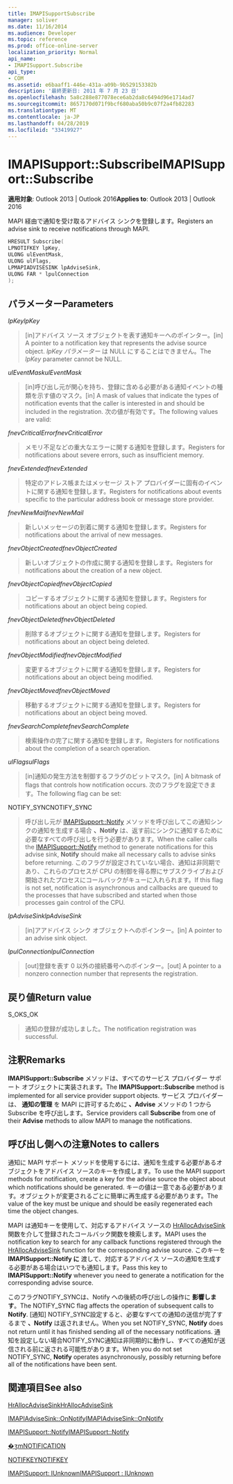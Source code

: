 ```yaml
---
title: IMAPISupportSubscribe
manager: soliver
ms.date: 11/16/2014
ms.audience: Developer
ms.topic: reference
ms.prod: office-online-server
localization_priority: Normal
api_name:
- IMAPISupport.Subscribe
api_type:
- COM
ms.assetid: e6baaff1-446e-431a-a09b-9b529153382b
description: '最終更新日: 2011 年 7 月 23 日'
ms.openlocfilehash: 5a8c288e877078ece6ab2da8c6494d96e1714ad7
ms.sourcegitcommit: 8657170d071f9bcf680aba50b9c07f2a4fb82283
ms.translationtype: MT
ms.contentlocale: ja-JP
ms.lasthandoff: 04/28/2019
ms.locfileid: "33419927"
---
```

# <a name="imapisupportsubscribe"></a><span data-ttu-id="bbf0c-103">IMAPISupport::Subscribe</span><span class="sxs-lookup"><span data-stu-id="bbf0c-103">IMAPISupport::Subscribe</span></span>

  
  
<span data-ttu-id="bbf0c-104">**適用対象**: Outlook 2013 | Outlook 2016</span><span class="sxs-lookup"><span data-stu-id="bbf0c-104">**Applies to**: Outlook 2013 | Outlook 2016</span></span> 
  
<span data-ttu-id="bbf0c-105">MAPI 経由で通知を受け取るアドバイス シンクを登録します。</span><span class="sxs-lookup"><span data-stu-id="bbf0c-105">Registers an advise sink to receive notifications through MAPI.</span></span>
  
```cpp
HRESULT Subscribe(
LPNOTIFKEY lpKey,
ULONG ulEventMask,
ULONG ulFlags,
LPMAPIADVISESINK lpAdviseSink,
ULONG FAR * lpulConnection
);
```

## <a name="parameters"></a><span data-ttu-id="bbf0c-106">パラメーター</span><span class="sxs-lookup"><span data-stu-id="bbf0c-106">Parameters</span></span>

 <span data-ttu-id="bbf0c-107">_lpKey_</span><span class="sxs-lookup"><span data-stu-id="bbf0c-107">_lpKey_</span></span>
  
> <span data-ttu-id="bbf0c-108">[in]アドバイス ソース オブジェクトを表す通知キーへのポインター。</span><span class="sxs-lookup"><span data-stu-id="bbf0c-108">[in] A pointer to a notification key that represents the advise source object.</span></span> <span data-ttu-id="bbf0c-109">_lpKey パラメーター_ は NULL にすることはできません。</span><span class="sxs-lookup"><span data-stu-id="bbf0c-109">The  _lpKey_ parameter cannot be NULL.</span></span> 
    
 <span data-ttu-id="bbf0c-110">_ulEventMask_</span><span class="sxs-lookup"><span data-stu-id="bbf0c-110">_ulEventMask_</span></span>
  
> <span data-ttu-id="bbf0c-111">[in]呼び出し元が関心を持ち、登録に含める必要がある通知イベントの種類を示す値のマスク。</span><span class="sxs-lookup"><span data-stu-id="bbf0c-111">[in] A mask of values that indicate the types of notification events that the caller is interested in and should be included in the registration.</span></span> <span data-ttu-id="bbf0c-112">次の値が有効です。</span><span class="sxs-lookup"><span data-stu-id="bbf0c-112">The following values are valid:</span></span>
    
 <span data-ttu-id="bbf0c-113">_fnevCriticalError_</span><span class="sxs-lookup"><span data-stu-id="bbf0c-113">_fnevCriticalError_</span></span>
  
> <span data-ttu-id="bbf0c-114">メモリ不足などの重大なエラーに関する通知を登録します。</span><span class="sxs-lookup"><span data-stu-id="bbf0c-114">Registers for notifications about severe errors, such as insufficient memory.</span></span>
    
 <span data-ttu-id="bbf0c-115">_fnevExtended_</span><span class="sxs-lookup"><span data-stu-id="bbf0c-115">_fnevExtended_</span></span>
  
> <span data-ttu-id="bbf0c-116">特定のアドレス帳またはメッセージ ストア プロバイダーに固有のイベントに関する通知を登録します。</span><span class="sxs-lookup"><span data-stu-id="bbf0c-116">Registers for notifications about events specific to the particular address book or message store provider.</span></span>
    
 <span data-ttu-id="bbf0c-117">_fnevNewMail_</span><span class="sxs-lookup"><span data-stu-id="bbf0c-117">_fnevNewMail_</span></span>
  
> <span data-ttu-id="bbf0c-118">新しいメッセージの到着に関する通知を登録します。</span><span class="sxs-lookup"><span data-stu-id="bbf0c-118">Registers for notifications about the arrival of new messages.</span></span> 
    
 <span data-ttu-id="bbf0c-119">_fnevObjectCreated_</span><span class="sxs-lookup"><span data-stu-id="bbf0c-119">_fnevObjectCreated_</span></span>
  
> <span data-ttu-id="bbf0c-120">新しいオブジェクトの作成に関する通知を登録します。</span><span class="sxs-lookup"><span data-stu-id="bbf0c-120">Registers for notifications about the creation of a new object.</span></span>
    
 <span data-ttu-id="bbf0c-121">_fnevObjectCopied_</span><span class="sxs-lookup"><span data-stu-id="bbf0c-121">_fnevObjectCopied_</span></span>
  
> <span data-ttu-id="bbf0c-122">コピーするオブジェクトに関する通知を登録します。</span><span class="sxs-lookup"><span data-stu-id="bbf0c-122">Registers for notifications about an object being copied.</span></span>
    
 <span data-ttu-id="bbf0c-123">_fnevObjectDeleted_</span><span class="sxs-lookup"><span data-stu-id="bbf0c-123">_fnevObjectDeleted_</span></span>
  
> <span data-ttu-id="bbf0c-124">削除するオブジェクトに関する通知を登録します。</span><span class="sxs-lookup"><span data-stu-id="bbf0c-124">Registers for notifications about an object being deleted.</span></span>
    
 <span data-ttu-id="bbf0c-125">_fnevObjectModified_</span><span class="sxs-lookup"><span data-stu-id="bbf0c-125">_fnevObjectModified_</span></span>
  
> <span data-ttu-id="bbf0c-126">変更するオブジェクトに関する通知を登録します。</span><span class="sxs-lookup"><span data-stu-id="bbf0c-126">Registers for notifications about an object being modified.</span></span>
    
 <span data-ttu-id="bbf0c-127">_fnevObjectMoved_</span><span class="sxs-lookup"><span data-stu-id="bbf0c-127">_fnevObjectMoved_</span></span>
  
> <span data-ttu-id="bbf0c-128">移動するオブジェクトに関する通知を登録します。</span><span class="sxs-lookup"><span data-stu-id="bbf0c-128">Registers for notifications about an object being moved.</span></span>
    
 <span data-ttu-id="bbf0c-129">_fnevSearchComplete_</span><span class="sxs-lookup"><span data-stu-id="bbf0c-129">_fnevSearchComplete_</span></span>
  
> <span data-ttu-id="bbf0c-130">検索操作の完了に関する通知を登録します。</span><span class="sxs-lookup"><span data-stu-id="bbf0c-130">Registers for notifications about the completion of a search operation.</span></span>
    
 <span data-ttu-id="bbf0c-131">_ulFlags_</span><span class="sxs-lookup"><span data-stu-id="bbf0c-131">_ulFlags_</span></span>
  
> <span data-ttu-id="bbf0c-132">[in]通知の発生方法を制御するフラグのビットマスク。</span><span class="sxs-lookup"><span data-stu-id="bbf0c-132">[in] A bitmask of flags that controls how notification occurs.</span></span> <span data-ttu-id="bbf0c-133">次のフラグを設定できます。</span><span class="sxs-lookup"><span data-stu-id="bbf0c-133">The following flag can be set:</span></span>
    
<span data-ttu-id="bbf0c-134">NOTIFY_SYNC</span><span class="sxs-lookup"><span data-stu-id="bbf0c-134">NOTIFY_SYNC</span></span> 
  
> <span data-ttu-id="bbf0c-135">呼び出し元が [IMAPISupport::Notify](imapisupport-notify.md) メソッドを呼び出してこの通知シンクの通知を生成する場合 **、Notify** は、返す前にシンクに通知するために必要なすべての呼び出しを行う必要があります。</span><span class="sxs-lookup"><span data-stu-id="bbf0c-135">When the caller calls the [IMAPISupport::Notify](imapisupport-notify.md) method to generate notifications for this advise sink, **Notify** should make all necessary calls to advise sinks before returning.</span></span> <span data-ttu-id="bbf0c-136">このフラグが設定されていない場合、通知は非同期であり、これらのプロセスが CPU の制御を得る際にサブスクライブおよび開始されたプロセスにコールバックがキューに入れられます。</span><span class="sxs-lookup"><span data-stu-id="bbf0c-136">If this flag is not set, notification is asynchronous and callbacks are queued to the processes that have subscribed and started when those processes gain control of the CPU.</span></span> 
    
 <span data-ttu-id="bbf0c-137">_lpAdviseSink_</span><span class="sxs-lookup"><span data-stu-id="bbf0c-137">_lpAdviseSink_</span></span>
  
> <span data-ttu-id="bbf0c-138">[in]アアドバイス シンク オブジェクトへのポインター。</span><span class="sxs-lookup"><span data-stu-id="bbf0c-138">[in] A pointer to an advise sink object.</span></span> 
    
 <span data-ttu-id="bbf0c-139">_lpulConnection_</span><span class="sxs-lookup"><span data-stu-id="bbf0c-139">_lpulConnection_</span></span>
  
> <span data-ttu-id="bbf0c-140">[out]登録を表す 0 以外の接続番号へのポインター。</span><span class="sxs-lookup"><span data-stu-id="bbf0c-140">[out] A pointer to a nonzero connection number that represents the registration.</span></span>
    
## <a name="return-value"></a><span data-ttu-id="bbf0c-141">戻り値</span><span class="sxs-lookup"><span data-stu-id="bbf0c-141">Return value</span></span>

<span data-ttu-id="bbf0c-142">S_OK</span><span class="sxs-lookup"><span data-stu-id="bbf0c-142">S_OK</span></span> 
  
> <span data-ttu-id="bbf0c-143">通知の登録が成功しました。</span><span class="sxs-lookup"><span data-stu-id="bbf0c-143">The notification registration was successful.</span></span>
    
## <a name="remarks"></a><span data-ttu-id="bbf0c-144">注釈</span><span class="sxs-lookup"><span data-stu-id="bbf0c-144">Remarks</span></span>

<span data-ttu-id="bbf0c-145">**IMAPISupport::Subscribe** メソッドは、すべてのサービス プロバイダー サポート オブジェクトに実装されます。</span><span class="sxs-lookup"><span data-stu-id="bbf0c-145">The **IMAPISupport::Subscribe** method is implemented for all service provider support objects.</span></span> <span data-ttu-id="bbf0c-146">サービス プロバイダーは、 **通知の管理** を MAPI に許可するために **、Advise** メソッドの 1 つから Subscribe を呼び出します。</span><span class="sxs-lookup"><span data-stu-id="bbf0c-146">Service providers call **Subscribe** from one of their **Advise** methods to allow MAPI to manage the notifications.</span></span> 
  
## <a name="notes-to-callers"></a><span data-ttu-id="bbf0c-147">呼び出し側への注意</span><span class="sxs-lookup"><span data-stu-id="bbf0c-147">Notes to callers</span></span>

<span data-ttu-id="bbf0c-148">通知に MAPI サポート メソッドを使用するには、通知を生成する必要があるオブジェクトをアドバイス ソースのキーを作成します。</span><span class="sxs-lookup"><span data-stu-id="bbf0c-148">To use the MAPI support methods for notification, create a key for the advise source the object about which notifications should be generated.</span></span> <span data-ttu-id="bbf0c-149">キーの値は一意である必要があります。オブジェクトが変更されるごとに簡単に再生成する必要があります。</span><span class="sxs-lookup"><span data-stu-id="bbf0c-149">The value of the key must be unique and should be easily regenerated each time the object changes.</span></span> 
  
<span data-ttu-id="bbf0c-150">MAPI は通知キーを使用して、対応するアドバイス ソースの [HrAllocAdviseSink](hrallocadvisesink.md) 関数を介して登録されたコールバック関数を検索します。</span><span class="sxs-lookup"><span data-stu-id="bbf0c-150">MAPI uses the notification key to search for any callback functions registered through the [HrAllocAdviseSink](hrallocadvisesink.md) function for the corresponding advise source.</span></span> <span data-ttu-id="bbf0c-151">このキーを **IMAPISupport::Notify に** 渡して、対応するアドバイス ソースの通知を生成する必要がある場合はいつでも通知します。</span><span class="sxs-lookup"><span data-stu-id="bbf0c-151">Pass this key to **IMAPISupport::Notify** whenever you need to generate a notification for the corresponding advise source.</span></span> 
  
<span data-ttu-id="bbf0c-152">このフラグNOTIFY_SYNCは、Notify への後続の呼び出しの操作に **影響します**。</span><span class="sxs-lookup"><span data-stu-id="bbf0c-152">The NOTIFY_SYNC flag affects the operation of subsequent calls to **Notify**.</span></span> <span data-ttu-id="bbf0c-153">[通知] NOTIFY_SYNC設定すると、必要なすべての通知の送信が完了するまで **、Notify** は返されません。</span><span class="sxs-lookup"><span data-stu-id="bbf0c-153">When you set NOTIFY_SYNC, **Notify** does not return until it has finished sending all of the necessary notifications.</span></span> <span data-ttu-id="bbf0c-154">通知を設定しない場合NOTIFY_SYNC通知は非同期的に動作し、すべての通知が送信される前に返される可能性があります。</span><span class="sxs-lookup"><span data-stu-id="bbf0c-154">When you do not set NOTIFY_SYNC, **Notify** operates asynchronously, possibly returning before all of the notifications have been sent.</span></span> 
  
## <a name="see-also"></a><span data-ttu-id="bbf0c-155">関連項目</span><span class="sxs-lookup"><span data-stu-id="bbf0c-155">See also</span></span>



[<span data-ttu-id="bbf0c-156">HrAllocAdviseSink</span><span class="sxs-lookup"><span data-stu-id="bbf0c-156">HrAllocAdviseSink</span></span>](hrallocadvisesink.md)
  
[<span data-ttu-id="bbf0c-157">IMAPIAdviseSink::OnNotify</span><span class="sxs-lookup"><span data-stu-id="bbf0c-157">IMAPIAdviseSink::OnNotify</span></span>](imapiadvisesink-onnotify.md)
  
[<span data-ttu-id="bbf0c-158">IMAPISupport::Notify</span><span class="sxs-lookup"><span data-stu-id="bbf0c-158">IMAPISupport::Notify</span></span>](imapisupport-notify.md)
  
[<span data-ttu-id="bbf0c-159">�ʒm</span><span class="sxs-lookup"><span data-stu-id="bbf0c-159">NOTIFICATION</span></span>](notification.md)
  
[<span data-ttu-id="bbf0c-160">NOTIFKEY</span><span class="sxs-lookup"><span data-stu-id="bbf0c-160">NOTIFKEY</span></span>](notifkey.md)
  
[<span data-ttu-id="bbf0c-161">IMAPISupport: IUnknown</span><span class="sxs-lookup"><span data-stu-id="bbf0c-161">IMAPISupport : IUnknown</span></span>](imapisupportiunknown.md)

